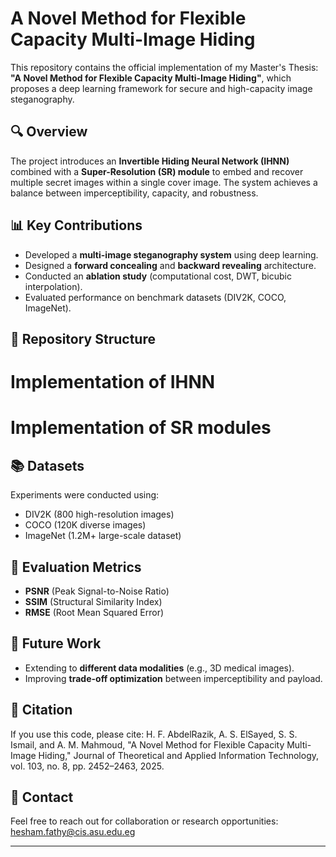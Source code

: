 # A Novel Method for Flexible Capacity Multi-Image Hiding

This repository contains the official implementation of my Master's Thesis:
**"A Novel Method for Flexible Capacity Multi-Image Hiding"**, which proposes a
deep learning framework for secure and high-capacity image steganography.

## 🔍 Overview
The project introduces an **Invertible Hiding Neural Network (IHNN)** combined
with a **Super-Resolution (SR) module** to embed and recover multiple secret
images within a single cover image. The system achieves a balance between
imperceptibility, capacity, and robustness.

## 📊 Key Contributions
- Developed a **multi-image steganography system** using deep learning.
- Designed a **forward concealing** and **backward revealing** architecture.
- Conducted an **ablation study** (computational cost, DWT, bicubic interpolation).
- Evaluated performance on benchmark datasets (DIV2K, COCO, ImageNet).

## 📂 Repository Structure
# Implementation of IHNN
# Implementation of SR modules

## 📚 Datasets
Experiments were conducted using:
- DIV2K (800 high-resolution images)
- COCO (120K diverse images)
- ImageNet (1.2M+ large-scale dataset)

## 📐 Evaluation Metrics
- **PSNR** (Peak Signal-to-Noise Ratio)
- **SSIM** (Structural Similarity Index)
- **RMSE** (Root Mean Squared Error)

## 🚀 Future Work
- Extending to **different data modalities** (e.g., 3D medical images).
- Improving **trade-off optimization** between imperceptibility and payload.

## 📝 Citation
If you use this code, please cite:
H. F. AbdelRazik, A. S. ElSayed, S. S. Ismail, and A. M. Mahmoud,
"A Novel Method for Flexible Capacity Multi-Image Hiding,"
Journal of Theoretical and Applied Information Technology, vol. 103, no. 8,
pp. 2452–2463, 2025.


## 📧 Contact
Feel free to reach out for collaboration or research opportunities:
hesham.fathy@cis.asu.edu.eg

---
